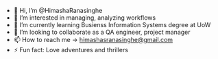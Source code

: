 - 👋 Hi, I’m @HimashaRanasinghe
- 👀 I’m interested in managing, analyzing workflows
- 🌱 I’m currently learning Busienss Information Systems degree at UoW
- 💞️ I’m looking to collaborate as a QA engineer, project manager
- 📫 How to reach me -> himashasranasinghe@gmail.com
- ⚡ Fun fact: Love adventures and thrillers

<!---
HimashaRanasinghe/HimashaRanasinghe is a ✨ special ✨ repository because its `README.md` (this file) appears on your GitHub profile.
You can click the Preview link to take a look at your changes.
--->

